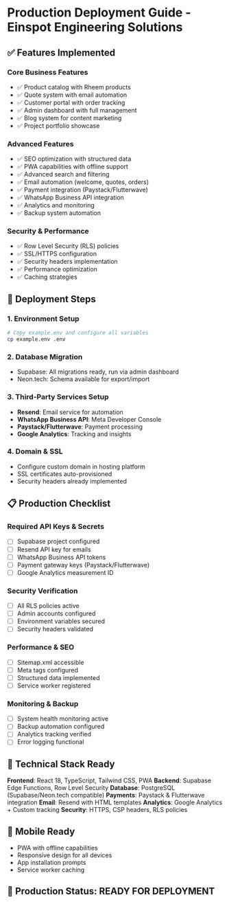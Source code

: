 # Production Deployment Guide - Einspot Engineering Solutions

## ✅ Features Implemented

### Core Business Features
- ✅ Product catalog with Rheem products
- ✅ Quote system with email automation
- ✅ Customer portal with order tracking
- ✅ Admin dashboard with full management
- ✅ Blog system for content marketing
- ✅ Project portfolio showcase

### Advanced Features
- ✅ SEO optimization with structured data
- ✅ PWA capabilities with offline support
- ✅ Advanced search and filtering
- ✅ Email automation (welcome, quotes, orders)
- ✅ Payment integration (Paystack/Flutterwave)
- ✅ WhatsApp Business API integration
- ✅ Analytics and monitoring
- ✅ Backup system automation

### Security & Performance
- ✅ Row Level Security (RLS) policies
- ✅ SSL/HTTPS configuration
- ✅ Security headers implementation
- ✅ Performance optimization
- ✅ Caching strategies

## 🚀 Deployment Steps

### 1. Environment Setup
```bash
# Copy example.env and configure all variables
cp example.env .env
```

### 2. Database Migration
- Supabase: All migrations ready, run via admin dashboard
- Neon.tech: Schema available for export/import

### 3. Third-Party Services Setup
- **Resend**: Email service for automation
- **WhatsApp Business API**: Meta Developer Console
- **Paystack/Flutterwave**: Payment processing
- **Google Analytics**: Tracking and insights

### 4. Domain & SSL
- Configure custom domain in hosting platform
- SSL certificates auto-provisioned
- Security headers already implemented

## 📋 Production Checklist

### Required API Keys & Secrets
- [ ] Supabase project configured
- [ ] Resend API key for emails
- [ ] WhatsApp Business API tokens
- [ ] Payment gateway keys (Paystack/Flutterwave)
- [ ] Google Analytics measurement ID

### Security Verification
- [ ] All RLS policies active
- [ ] Admin accounts configured
- [ ] Environment variables secured
- [ ] Security headers validated

### Performance & SEO
- [ ] Sitemap.xml accessible
- [ ] Meta tags configured
- [ ] Structured data implemented
- [ ] Service worker registered

### Monitoring & Backup
- [ ] System health monitoring active
- [ ] Backup automation configured
- [ ] Analytics tracking verified
- [ ] Error logging functional

## 🔧 Technical Stack Ready

**Frontend**: React 18, TypeScript, Tailwind CSS, PWA
**Backend**: Supabase Edge Functions, Row Level Security
**Database**: PostgreSQL (Supabase/Neon.tech compatible)
**Payments**: Paystack & Flutterwave integration
**Email**: Resend with HTML templates
**Analytics**: Google Analytics + Custom tracking
**Security**: HTTPS, CSP headers, RLS policies

## 📱 Mobile Ready
- PWA with offline capabilities
- Responsive design for all devices
- App installation prompts
- Service worker caching

## 🌟 Production Status: READY FOR DEPLOYMENT